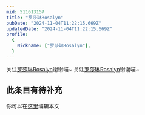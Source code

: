```yaml
---
mid: 511613157
title: "罗莎琳Rosalyn"
pubDate: "2024-11-04T11:22:15.669Z"
updatedDate: "2024-11-04T11:22:15.669Z"
profile:
  {
    Nickname: ["罗莎琳Rosalyn"],
  }
---
```


关注[罗莎琳Rosalyn](https://space.bilibili.com/511613157)谢谢喵~ 关注[罗莎琳Rosalyn](https://space.bilibili.com/511613157)谢谢喵~

## 此条目有待补充
你可以在[这里](https://github.com/Yuhanawa/VTuber.ICU-Content/edit/master/v/罗莎琳Rosalyn/index.md)编辑本文
